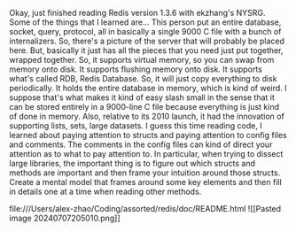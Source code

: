 Okay, just finished reading Redis version 1.3.6 with ekzhang's NYSRG. Some of the things that I learned are... This person put an entire database, socket, query, protocol, all in basically a single 9000 C file with a bunch of internalizers. So, there's a picture of the server that will probably be placed here. But, basically it just has all the pieces that you need just put together, wrapped together. So, it supports virtual memory, so you can swap from memory onto disk. It supports flushing memory onto disk. It supports what's called RDB, Redis Database. So, it will just copy everything to disk periodically. It holds the entire database in memory, which is kind of weird. I suppose that's what makes it kind of easy slash small in the sense that it can be stored entirely in a 9000-line C file because everything is just kind of done in memory. Also, relative to its 2010 launch, it had the innovation of supporting lists, sets, large datasets. I guess this time reading code, I learned about paying attention to structs and paying attention to config files and comments. The comments in the config files can kind of direct your attention as to what to pay attention to. In particular, when trying to dissect large libraries, the important thing is to figure out which structs and methods are important and then frame your intuition around those structs. Create a mental model that frames around some key elements and then fill in details one at a time when reading other methods.

file:///Users/alex-zhao/Coding/assorted/redis/doc/README.html
![[Pasted image 20240707205010.png]]